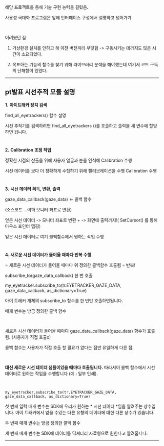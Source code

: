 해당 프로젝트를 통해 기술 구현 능력을 길렀음.

사용성 극대화 프로그램은 앞에 인터페이스 구성에서 설명하고 넘어가기

​    

어려웠던 점

1. 가상환경 설치를 안하고 해 이전 버전끼리 부딪힘 -> 구동시키는 데까지도 많은 시간이 소요되었다.

2. 목표하는 기능의 함수를 찾기 위해 라이브러리 분석을 해야했는데 여기서 코드 구독의 난해함이 있었다.

---

## pt발표 시선추적 모듈 설명

**1.**  **아이트래커 장치 검색** 

find_all_eyetrackers() 함수 설명

시선 추적기를 검색하려면 find_all_eyetrackers ()를 호출하고 출력을 새 변수에 할당하면 됩니다.

#

**2.**  **Calibration** **조정 작업**

정확한 시점의 산출을 위해 사용자 얼굴과 눈을 인식해 Calibration 수행

시선 데이터를 보다 더 정확하게 수집하기 위해 캘리브레이션을 수행  Calibration 수행

#

**3.**  **시선 데이터 획득, 변환, 출력**

gaze_data_callback(gaze_data) <- 콜백 함수

(소스코드 …이하 모니터 좌표로 변환)

얻은 시선 데이터 -> 모니터 좌표로 변환 + -> 화면에 출력까지!( SetCursor() 를 통해 마우스 포인터 맵핑)

얻은 시선 데이터로 여기 콜백함수에서 원하는 작업 수행

#

**4.**  **새로운 시선 데이터가 들어올 때마다 반복 수행**

= 새로운 시선 데이터가 들어올 때마다 위 정의한 콜백함수 호출됨 = 반복!

subscribe_to(gaze_data_callback) 한 번 호출


 my_eyetracker.subscribe_to(tr.EYETRACKER_GAZE_DATA, gaze_data_callback, as_dictionary=True)

아이 트래커 개체의 subscribe_to 함수를 한 번만 호출하면됩니다.

매개 변수는 방금 정의한 콜백 함수

​    

새로운 시선 데이터가 들어올 때마다 gaze_data_callback(gaze_data) 함수가 호출됨. (사용자가 직접 호출x)

콜백 함수는 사용자가 직접 호출 할 필요가 없다는 점만 유일하게 다른 점.

​    

**대신 새로운 시선 데이터 샘플이있을 때마다 호출됩니다.** 따라서이 콜백 함수에서 시선 데이터로 원하는 작업을 수행합니다 (예 : 일부 인쇄).

​    

```-
my_eyetracker.subscribe_to(tr.EYETRACKER_GAZE_DATA, gaze_data_callback, as_dictionary=True)
```

첫 번째 입력 매개 변수는 SDK에 우리가 원하는 * 시선 데이터 *임을 알려주는 상수입니다. 아이 트래커에서 얻을 수있는 다른 유형의 데이터에 대한 다른 상수가 있습니다. 

두 번째 매개 변수는 방금 정의한 콜백 함수

세 번째 매개 변수는 SDK에 데이터를 딕셔너리 자료형으로 원한다고 알려줍니다.

---